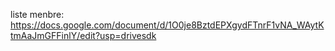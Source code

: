 liste menbre: https://docs.google.com/document/d/1O0je8BztdEPXgydFTnrF1vNA_WAytKtmAaJmGFFinlY/edit?usp=drivesdk